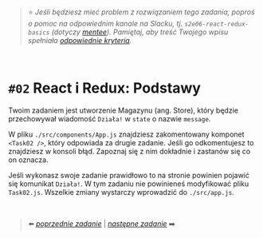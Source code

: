 > :star: *Jeśli będziesz mieć problem z rozwiązaniem tego zadania, poproś o pomoc na odpowiednim kanale na Slacku, tj. `s2e06-react-redux-basics` (dotyczy [mentee](https://devmentor.pl/mentoring-javascript/)). Pamiętaj, aby treść Twojego wpisu spełniała [odpowiednie kryteria](https://devmentor.pl/jak-prosic-o-pomoc/).*

&nbsp;

# `#02` React i Redux: Podstawy


Twoim zadaniem jest utworzenie Magazynu (ang. Store), który będzie przechowywał wiadomość `Działa!` w `state` o nazwie `message`. 

W pliku `./src/components/App.js` znajdziesz zakomentowany komponet `<Task02 />`, który odpowiada za drugie zadanie. Jeśli go odkomentujesz to znajdziesz w konsoli błąd. Zapoznaj się z nim dokładnie i zastanów się co on oznacza.

Jeśli wykonasz swoje zadanie prawidłowo to na stronie powinien pojawić się komunikat `Działa!`. W tym zadaniu nie powinieneś modyfikować pliku `Task02.js`. Wszelkie zmiany wystarczy wprowadzić do `./src/app.js`.

&nbsp;

> :arrow_left: [*poprzednie zadanie*](./../01) | [*następne zadanie*](./../03) :arrow_right:
